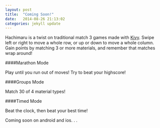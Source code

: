 ```yaml
---
layout: post
title:  "Coming Soon!"
date:   2014-08-26 21:13:02
categories: jekyll update
---
```


Hachimaru is a twist on traditional match 3 games made with [Kivy](http://kivy.org/ "kivy.org"). Swipe left or right to move a whole row, or up or down to move a whole column. Gain points by matching 3 or more materials, and remember that matches wrap around!

####Marathon Mode

Play until you run out of moves! Try to beat your highscore!

####Groups Mode
	
Match 30 of 4 material types!

####Timed Mode

Beat the clock, then beat your best time!


Coming soon on android and ios. . .